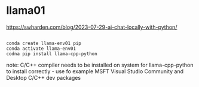 # llama01

https://swharden.com/blog/2023-07-29-ai-chat-locally-with-python/

<code>
conda create llama-env01 pip
conda activate llama-env01
codna pip install llama-cpp-python
</code>

note: C/C++ compiler needs to be installed on system for llama-cpp-python to install correctly - use fo example MSFT
Visual Studio Community and Desktop C/C++ dev packages

